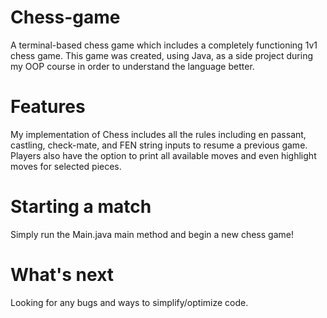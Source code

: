 # Chess-game
A terminal-based chess game which includes a completely functioning 1v1 chess game.
This game was created, using Java, as a side project during my OOP course in order to
understand the language better.
# Features
My implementation of Chess includes all the rules including en passant,
castling, check-mate, and FEN string inputs to resume a previous
game. Players also have the option to print all available moves and even
highlight moves for selected pieces.
# Starting a match
Simply run the Main.java main method and begin a new chess game!
# What's next
Looking for any bugs and ways to simplify/optimize code.
